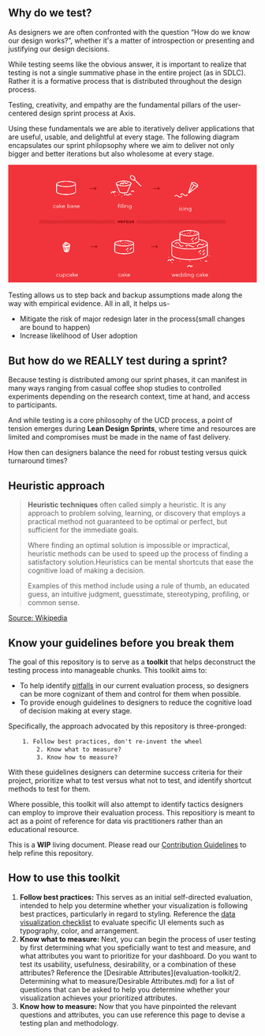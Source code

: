 ## Why do we test?

As designers we are often confronted with the question “How do we know our design works?”, whether it's a matter of introspection or presenting and justifying our design decisions.

While testing seems like the obvious answer, it is important to realize that testing is not a single summative phase in the entire project (as in SDLC). Rather it is a formative process that is distributed throughout the design process.

Testing, creativity, and empathy are the fundamental pillars of the user-centered design sprint process at Axis. 

Using these fundamentals we are able to iteratively deliver applications that are useful, usable, and delightful at every stage. The following diagram encapsulates our sprint philopsophy where we aim to deliver not only bigger and better iterations but also wholesome at every stage.

![Cupcake Analogy](./Assets/images/cupcake-mvp.png)

Testing allows us to step back and backup assumptions made along the way with empirical evidence. 
All in all, it helps us-

- Mitigate the risk of major redesign later in the process(small changes are bound to happen)
- Increase likelihood of User adoption

## But how do we REALLY test during a sprint?

Because testing is distributed among our sprint phases, it can manifest in many ways ranging from casual coffee shop studies to controlled experiments depending on the research context, time at hand, and access to participants.

And while testing is a core philosophy of the UCD process, a point of tension emerges during **Lean Design Sprints**, where time and resources are limited and compromises must be made in the name of fast delivery.

How then can designers balance the need for robust testing versus quick turnaround times?

## Heuristic approach

> **Heuristic techniques** often called simply a heuristic. It is any approach to problem solving, learning, or discovery that employs a practical method not guaranteed to be optimal or perfect, but sufficient for the immediate goals. 
>
> Where finding an optimal solution is impossible or impractical, heuristic methods can be used to speed up the process of finding a satisfactory solution.Heuristics can be mental shortcuts that ease the cognitive load of making a decision. 
>
> Examples of this method include using a rule of thumb, an educated guess, an intuitive judgment, guesstimate, stereotyping, profiling, or common sense.

[Source: Wikipedia](https://en.wikipedia.org/wiki/Heuristic)

## Know your guidelines before you break them

The goal of this repository is to serve as a **toolkit** that helps deconstruct the testing process into manageable chunks.
This toolkit aims to:

- To help identify [pitfalls](Pitfalls.md) in our current evaluation process, so designers can be more cognizant of them and control for them when possible.
- To provide enough guidelines to designers to reduce the cognitive load of decision making at every stage.

Specifically, the approach advocated by this repository is three-pronged:

```
   	1. Follow best practices, don't re-invent the wheel
    	2. Know what to measure?
     	3. Know how to measure?
```

With these guidelines designers can determine success criteria for their project, prioritize what to test versus what not to test, and identify shortcut methods to test for them. 

Where possible, this toolkit will also attempt to identify tactics designers can employ to improve their evaluation process. This repositiory is meant to act as a point of reference for data vis practitioners rather than an educational resource.

This is a **WIP** living document. Please read our [Contribution Guidelines](CONTRIBUTING.md) to help refine this repository.

## How to use this toolkit

1. **Follow best practices:** This serves as an initial self-directed evaluation, intended to help you determine whether your visualization is following best practices, particularly in regard to styling. Reference the [data visualization checklist](./Assets/DataVizChecklist_May2016) to evaluate specific UI elements such as typography, color, and arrangement.
2. **Know what to measure:** Next, you can begin the process of user testing by first determining what you speficially want to test and measure, and what attributes you want to prioritize for your dashboard. Do you want to test its usability, usefulness, desirability, or a combination of these attributes? Reference the [Desirable Attributes](evaluation-toolkit/2. Determining what to measure/Desirable Attributes.md) for a list of questions that can be asked to help you determine whether your visualization achieves your prioritized attributes.
3. **Know how to measure:** Now that you have pinpointed the relevant questions and attributes, you can use reference this page to devise a testing plan and methodology.

